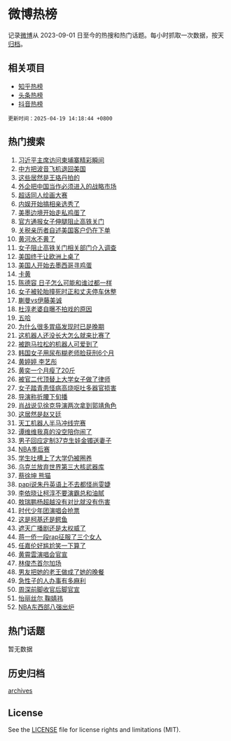 # 微博热榜

记录[微博](https://www.weibo.com)从 2023-09-01 日至今的热搜和热门话题。每小时抓取一次数据，按天[归档](archives)。

## 相关项目

- [知乎热榜](https://github.com/hotarchive/zhihu)
- [头条热榜](https://github.com/hotarchive/toutiao)
- [抖音热榜](https://github.com/hotarchive/douyin)


`更新时间：2025-04-19 14:18:44 +0800`

## 热门搜索

1. [习近平主席访问柬埔寨精彩瞬间](https://m.weibo.cn/search?containerid=100103type%3D1%26t%3D10%26q%3D%23%E4%B9%A0%E8%BF%91%E5%B9%B3%E4%B8%BB%E5%B8%AD%E8%AE%BF%E9%97%AE%E6%9F%AC%E5%9F%94%E5%AF%A8%E7%B2%BE%E5%BD%A9%E7%9E%AC%E9%97%B4%23&stream_entry_id=51&isnewpage=1&extparam=seat%3D1%26pos%3D0%26q%3D%2523%25E4%25B9%25A0%25E8%25BF%2591%25E5%25B9%25B3%25E4%25B8%25BB%25E5%25B8%25AD%25E8%25AE%25BF%25E9%2597%25AE%25E6%259F%25AC%25E5%259F%2594%25E5%25AF%25A8%25E7%25B2%25BE%25E5%25BD%25A9%25E7%259E%25AC%25E9%2597%25B4%2523%26stream_entry_id%3D51%26c_type%3D51%26dgr%3D0%26filter_type%3Drealtimehot%26cate%3D10103%26display_time%3D1745043523%26pre_seqid%3D17450435229800342589803)
1. [中方把波音飞机退回美国](https://m.weibo.cn/search?containerid=100103type%3D1%26t%3D10%26q%3D%23%E4%B8%AD%E6%96%B9%E6%8A%8A%E6%B3%A2%E9%9F%B3%E9%A3%9E%E6%9C%BA%E9%80%80%E5%9B%9E%E7%BE%8E%E5%9B%BD%23&stream_entry_id=31&isnewpage=1&extparam=seat%3D1%26band_rank%3D1%26stream_entry_id%3D31%26dgr%3D0%26pos%3D0%26flag%3D2%26filter_type%3Drealtimehot%26q%3D%2523%25E4%25B8%25AD%25E6%2596%25B9%25E6%258A%258A%25E6%25B3%25A2%25E9%259F%25B3%25E9%25A3%259E%25E6%259C%25BA%25E9%2580%2580%25E5%259B%259E%25E7%25BE%258E%25E5%259B%25BD%2523%26c_type%3D31%26realpos%3D1%26lcate%3D5001%26cate%3D5001%26display_time%3D1745043523%26pre_seqid%3D17450435229800342589803)
1. [这些居然是王珞丹拍的](https://m.weibo.cn/search?containerid=100103type%3D1%26t%3D10%26q%3D%E8%BF%99%E4%BA%9B%E5%B1%85%E7%84%B6%E6%98%AF%E7%8E%8B%E7%8F%9E%E4%B8%B9%E6%8B%8D%E7%9A%84&stream_entry_id=31&isnewpage=1&extparam=seat%3D1%26band_rank%3D2%26stream_entry_id%3D31%26dgr%3D0%26pos%3D1%26flag%3D1%26filter_type%3Drealtimehot%26q%3D%25E8%25BF%2599%25E4%25BA%259B%25E5%25B1%2585%25E7%2584%25B6%25E6%2598%25AF%25E7%258E%258B%25E7%258F%259E%25E4%25B8%25B9%25E6%258B%258D%25E7%259A%2584%26c_type%3D31%26realpos%3D2%26lcate%3D5001%26cate%3D5001%26display_time%3D1745043523%26pre_seqid%3D17450435229800342589803)
1. [外企把中国当作必须进入的战略市场](https://m.weibo.cn/search?containerid=100103type%3D1%26t%3D10%26q%3D%23%E5%A4%96%E4%BC%81%E6%8A%8A%E4%B8%AD%E5%9B%BD%E5%BD%93%E4%BD%9C%E5%BF%85%E9%A1%BB%E8%BF%9B%E5%85%A5%E7%9A%84%E6%88%98%E7%95%A5%E5%B8%82%E5%9C%BA%23&stream_entry_id=31&isnewpage=1&extparam=seat%3D1%26band_rank%3D3%26stream_entry_id%3D31%26dgr%3D0%26pos%3D2%26flag%3D0%26filter_type%3Drealtimehot%26q%3D%2523%25E5%25A4%2596%25E4%25BC%2581%25E6%258A%258A%25E4%25B8%25AD%25E5%259B%25BD%25E5%25BD%2593%25E4%25BD%259C%25E5%25BF%2585%25E9%25A1%25BB%25E8%25BF%259B%25E5%2585%25A5%25E7%259A%2584%25E6%2588%2598%25E7%2595%25A5%25E5%25B8%2582%25E5%259C%25BA%2523%26c_type%3D31%26realpos%3D3%26lcate%3D5001%26cate%3D5001%26display_time%3D1745043523%26pre_seqid%3D17450435229800342589803)
1. [超话同人绘画大赛](https://m.weibo.cn/search?containerid=100103type%3D1%26t%3D10%26q%3D%23%E8%B6%85%E8%AF%9D%E5%90%8C%E4%BA%BA%E7%BB%98%E7%94%BB%E5%A4%A7%E8%B5%9B%23&stream_entry_id=31&isnewpage=1&extparam=seat%3D1%26band_rank%3D4%26stream_entry_id%3D31%26dgr%3D0%26adid%3D283114%26is_ad_pos%3D1%26pos%3D3%26filter_type%3Drealtimehot%26c_type%3D31%26q%3D%2523%25E8%25B6%2585%25E8%25AF%259D%25E5%2590%258C%25E4%25BA%25BA%25E7%25BB%2598%25E7%2594%25BB%25E5%25A4%25A7%25E8%25B5%259B%2523%26lcate%3D5001%26cate%3D5001%26display_time%3D1745043523%26pre_seqid%3D17450435229800342589803)
1. [内娱开始搞相亲选秀了](https://m.weibo.cn/search?containerid=100103type%3D1%26t%3D10%26q%3D%E5%86%85%E5%A8%B1%E5%BC%80%E5%A7%8B%E6%90%9E%E7%9B%B8%E4%BA%B2%E9%80%89%E7%A7%80%E4%BA%86&stream_entry_id=31&isnewpage=1&extparam=seat%3D1%26band_rank%3D4%26stream_entry_id%3D31%26dgr%3D0%26pos%3D4%26flag%3D1%26filter_type%3Drealtimehot%26q%3D%25E5%2586%2585%25E5%25A8%25B1%25E5%25BC%2580%25E5%25A7%258B%25E6%2590%259E%25E7%259B%25B8%25E4%25BA%25B2%25E9%2580%2589%25E7%25A7%2580%25E4%25BA%2586%26c_type%3D31%26realpos%3D4%26lcate%3D5001%26cate%3D5001%26display_time%3D1745043523%26pre_seqid%3D17450435229800342589803)
1. [美墨边境开始走私鸡蛋了](https://m.weibo.cn/search?containerid=100103type%3D1%26t%3D10%26q%3D%23%E7%BE%8E%E5%A2%A8%E8%BE%B9%E5%A2%83%E5%BC%80%E5%A7%8B%E8%B5%B0%E7%A7%81%E9%B8%A1%E8%9B%8B%E4%BA%86%23&stream_entry_id=31&isnewpage=1&extparam=seat%3D1%26band_rank%3D5%26stream_entry_id%3D31%26dgr%3D0%26pos%3D5%26flag%3D1%26filter_type%3Drealtimehot%26q%3D%2523%25E7%25BE%258E%25E5%25A2%25A8%25E8%25BE%25B9%25E5%25A2%2583%25E5%25BC%2580%25E5%25A7%258B%25E8%25B5%25B0%25E7%25A7%2581%25E9%25B8%25A1%25E8%259B%258B%25E4%25BA%2586%2523%26c_type%3D31%26realpos%3D5%26lcate%3D5001%26cate%3D5001%26display_time%3D1745043523%26pre_seqid%3D17450435229800342589803)
1. [官方通报女子伸腿阻止高铁关门](https://m.weibo.cn/search?containerid=100103type%3D1%26t%3D10%26q%3D%23%E5%AE%98%E6%96%B9%E9%80%9A%E6%8A%A5%E5%A5%B3%E5%AD%90%E4%BC%B8%E8%85%BF%E9%98%BB%E6%AD%A2%E9%AB%98%E9%93%81%E5%85%B3%E9%97%A8%23&stream_entry_id=31&isnewpage=1&extparam=seat%3D1%26band_rank%3D6%26stream_entry_id%3D31%26dgr%3D0%26pos%3D6%26flag%3D0%26filter_type%3Drealtimehot%26q%3D%2523%25E5%25AE%2598%25E6%2596%25B9%25E9%2580%259A%25E6%258A%25A5%25E5%25A5%25B3%25E5%25AD%2590%25E4%25BC%25B8%25E8%2585%25BF%25E9%2598%25BB%25E6%25AD%25A2%25E9%25AB%2598%25E9%2593%2581%25E5%2585%25B3%25E9%2597%25A8%2523%26c_type%3D31%26realpos%3D6%26lcate%3D5001%26cate%3D5001%26display_time%3D1745043523%26pre_seqid%3D17450435229800342589803)
1. [关税亲历者自述美国客户仍在下单](https://m.weibo.cn/search?containerid=100103type%3D1%26t%3D10%26q%3D%23%E5%85%B3%E7%A8%8E%E4%BA%B2%E5%8E%86%E8%80%85%E8%87%AA%E8%BF%B0%E7%BE%8E%E5%9B%BD%E5%AE%A2%E6%88%B7%E4%BB%8D%E5%9C%A8%E4%B8%8B%E5%8D%95%23&stream_entry_id=31&isnewpage=1&extparam=seat%3D1%26band_rank%3D7%26stream_entry_id%3D31%26dgr%3D0%26pos%3D7%26flag%3D1%26filter_type%3Drealtimehot%26q%3D%2523%25E5%2585%25B3%25E7%25A8%258E%25E4%25BA%25B2%25E5%258E%2586%25E8%2580%2585%25E8%2587%25AA%25E8%25BF%25B0%25E7%25BE%258E%25E5%259B%25BD%25E5%25AE%25A2%25E6%2588%25B7%25E4%25BB%258D%25E5%259C%25A8%25E4%25B8%258B%25E5%258D%2595%2523%26c_type%3D31%26realpos%3D7%26lcate%3D5001%26cate%3D5001%26display_time%3D1745043523%26pre_seqid%3D17450435229800342589803)
1. [黄河水不黄了](https://m.weibo.cn/search?containerid=100103type%3D1%26t%3D10%26q%3D%E9%BB%84%E6%B2%B3%E6%B0%B4%E4%B8%8D%E9%BB%84%E4%BA%86&stream_entry_id=31&isnewpage=1&extparam=seat%3D1%26band_rank%3D8%26stream_entry_id%3D31%26dgr%3D0%26pos%3D8%26flag%3D0%26filter_type%3Drealtimehot%26q%3D%25E9%25BB%2584%25E6%25B2%25B3%25E6%25B0%25B4%25E4%25B8%258D%25E9%25BB%2584%25E4%25BA%2586%26c_type%3D31%26realpos%3D8%26lcate%3D5001%26cate%3D5001%26display_time%3D1745043523%26pre_seqid%3D17450435229800342589803)
1. [女子阻止高铁关门相关部门介入调查](https://m.weibo.cn/search?containerid=100103type%3D1%26t%3D10%26q%3D%23%E5%A5%B3%E5%AD%90%E9%98%BB%E6%AD%A2%E9%AB%98%E9%93%81%E5%85%B3%E9%97%A8%E7%9B%B8%E5%85%B3%E9%83%A8%E9%97%A8%E4%BB%8B%E5%85%A5%E8%B0%83%E6%9F%A5%23&stream_entry_id=31&isnewpage=1&extparam=seat%3D1%26band_rank%3D9%26stream_entry_id%3D31%26dgr%3D0%26pos%3D9%26flag%3D0%26filter_type%3Drealtimehot%26q%3D%2523%25E5%25A5%25B3%25E5%25AD%2590%25E9%2598%25BB%25E6%25AD%25A2%25E9%25AB%2598%25E9%2593%2581%25E5%2585%25B3%25E9%2597%25A8%25E7%259B%25B8%25E5%2585%25B3%25E9%2583%25A8%25E9%2597%25A8%25E4%25BB%258B%25E5%2585%25A5%25E8%25B0%2583%25E6%259F%25A5%2523%26c_type%3D31%26realpos%3D9%26lcate%3D5001%26cate%3D5001%26display_time%3D1745043523%26pre_seqid%3D17450435229800342589803)
1. [美国终于让欧洲上桌了](https://m.weibo.cn/search?containerid=100103type%3D1%26t%3D10%26q%3D%23%E7%BE%8E%E5%9B%BD%E7%BB%88%E4%BA%8E%E8%AE%A9%E6%AC%A7%E6%B4%B2%E4%B8%8A%E6%A1%8C%E4%BA%86%23&stream_entry_id=31&isnewpage=1&extparam=seat%3D1%26band_rank%3D10%26stream_entry_id%3D31%26dgr%3D0%26pos%3D10%26flag%3D0%26filter_type%3Drealtimehot%26q%3D%2523%25E7%25BE%258E%25E5%259B%25BD%25E7%25BB%2588%25E4%25BA%258E%25E8%25AE%25A9%25E6%25AC%25A7%25E6%25B4%25B2%25E4%25B8%258A%25E6%25A1%258C%25E4%25BA%2586%2523%26c_type%3D31%26realpos%3D10%26lcate%3D5001%26cate%3D5001%26display_time%3D1745043523%26pre_seqid%3D17450435229800342589803)
1. [美国人开始去墨西哥寻鸡蛋](https://m.weibo.cn/search?containerid=100103type%3D1%26t%3D10%26q%3D%23%E7%BE%8E%E5%9B%BD%E4%BA%BA%E5%BC%80%E5%A7%8B%E5%8E%BB%E5%A2%A8%E8%A5%BF%E5%93%A5%E5%AF%BB%E9%B8%A1%E8%9B%8B%23&stream_entry_id=31&isnewpage=1&extparam=seat%3D1%26band_rank%3D11%26stream_entry_id%3D31%26dgr%3D0%26pos%3D11%26flag%3D1%26filter_type%3Drealtimehot%26q%3D%2523%25E7%25BE%258E%25E5%259B%25BD%25E4%25BA%25BA%25E5%25BC%2580%25E5%25A7%258B%25E5%258E%25BB%25E5%25A2%25A8%25E8%25A5%25BF%25E5%2593%25A5%25E5%25AF%25BB%25E9%25B8%25A1%25E8%259B%258B%2523%26c_type%3D31%26realpos%3D11%26lcate%3D5001%26cate%3D5001%26display_time%3D1745043523%26pre_seqid%3D17450435229800342589803)
1. [卡黄](https://m.weibo.cn/search?containerid=100103type%3D1%26t%3D10%26q%3D%E5%8D%A1%E9%BB%84&stream_entry_id=31&isnewpage=1&extparam=seat%3D1%26band_rank%3D12%26stream_entry_id%3D31%26dgr%3D0%26pos%3D12%26flag%3D2%26filter_type%3Drealtimehot%26q%3D%25E5%258D%25A1%25E9%25BB%2584%26c_type%3D31%26realpos%3D12%26lcate%3D5001%26cate%3D5001%26display_time%3D1745043523%26pre_seqid%3D17450435229800342589803)
1. [陈德容 日子怎么可能和谁过都一样](https://m.weibo.cn/search?containerid=100103type%3D1%26t%3D10%26q%3D%E9%99%88%E5%BE%B7%E5%AE%B9+%E6%97%A5%E5%AD%90%E6%80%8E%E4%B9%88%E5%8F%AF%E8%83%BD%E5%92%8C%E8%B0%81%E8%BF%87%E9%83%BD%E4%B8%80%E6%A0%B7&stream_entry_id=31&isnewpage=1&extparam=seat%3D1%26band_rank%3D13%26stream_entry_id%3D31%26dgr%3D0%26pos%3D13%26flag%3D1%26filter_type%3Drealtimehot%26q%3D%25E9%2599%2588%25E5%25BE%25B7%25E5%25AE%25B9%2520%25E6%2597%25A5%25E5%25AD%2590%25E6%2580%258E%25E4%25B9%2588%25E5%258F%25AF%25E8%2583%25BD%25E5%2592%258C%25E8%25B0%2581%25E8%25BF%2587%25E9%2583%25BD%25E4%25B8%2580%25E6%25A0%25B7%26c_type%3D31%26realpos%3D13%26lcate%3D5001%26cate%3D5001%26display_time%3D1745043523%26pre_seqid%3D17450435229800342589803)
1. [女子被轮胎撞死时正和丈夫停车休整](https://m.weibo.cn/search?containerid=100103type%3D1%26t%3D10%26q%3D%23%E5%A5%B3%E5%AD%90%E8%A2%AB%E8%BD%AE%E8%83%8E%E6%92%9E%E6%AD%BB%E6%97%B6%E6%AD%A3%E5%92%8C%E4%B8%88%E5%A4%AB%E5%81%9C%E8%BD%A6%E4%BC%91%E6%95%B4%23&stream_entry_id=31&isnewpage=1&extparam=seat%3D1%26band_rank%3D14%26stream_entry_id%3D31%26dgr%3D0%26pos%3D14%26flag%3D2%26filter_type%3Drealtimehot%26q%3D%2523%25E5%25A5%25B3%25E5%25AD%2590%25E8%25A2%25AB%25E8%25BD%25AE%25E8%2583%258E%25E6%2592%259E%25E6%25AD%25BB%25E6%2597%25B6%25E6%25AD%25A3%25E5%2592%258C%25E4%25B8%2588%25E5%25A4%25AB%25E5%2581%259C%25E8%25BD%25A6%25E4%25BC%2591%25E6%2595%25B4%2523%26c_type%3D31%26realpos%3D14%26lcate%3D5001%26cate%3D5001%26display_time%3D1745043523%26pre_seqid%3D17450435229800342589803)
1. [蒯曼vs伊藤美诚](https://m.weibo.cn/search?containerid=100103type%3D1%26t%3D10%26q%3D%23%E8%92%AF%E6%9B%BCvs%E4%BC%8A%E8%97%A4%E7%BE%8E%E8%AF%9A%23&stream_entry_id=31&isnewpage=1&extparam=seat%3D1%26band_rank%3D15%26stream_entry_id%3D31%26dgr%3D0%26pos%3D15%26flag%3D0%26filter_type%3Drealtimehot%26q%3D%2523%25E8%2592%25AF%25E6%259B%25BCvs%25E4%25BC%258A%25E8%2597%25A4%25E7%25BE%258E%25E8%25AF%259A%2523%26c_type%3D31%26realpos%3D15%26lcate%3D5001%26cate%3D5001%26display_time%3D1745043523%26pre_seqid%3D17450435229800342589803)
1. [杜淳老婆自曝不拍戏的原因](https://m.weibo.cn/search?containerid=100103type%3D1%26t%3D10%26q%3D%23%E6%9D%9C%E6%B7%B3%E8%80%81%E5%A9%86%E8%87%AA%E6%9B%9D%E4%B8%8D%E6%8B%8D%E6%88%8F%E7%9A%84%E5%8E%9F%E5%9B%A0%23&stream_entry_id=31&isnewpage=1&extparam=seat%3D1%26band_rank%3D16%26stream_entry_id%3D31%26dgr%3D0%26pos%3D16%26flag%3D2%26filter_type%3Drealtimehot%26q%3D%2523%25E6%259D%259C%25E6%25B7%25B3%25E8%2580%2581%25E5%25A9%2586%25E8%2587%25AA%25E6%259B%259D%25E4%25B8%258D%25E6%258B%258D%25E6%2588%258F%25E7%259A%2584%25E5%258E%259F%25E5%259B%25A0%2523%26c_type%3D31%26realpos%3D16%26lcate%3D5001%26cate%3D5001%26display_time%3D1745043523%26pre_seqid%3D17450435229800342589803)
1. [五哈](https://m.weibo.cn/search?containerid=100103type%3D1%26t%3D10%26q%3D%E4%BA%94%E5%93%88&stream_entry_id=31&isnewpage=1&extparam=seat%3D1%26band_rank%3D17%26stream_entry_id%3D31%26dgr%3D0%26pos%3D17%26flag%3D0%26filter_type%3Drealtimehot%26q%3D%25E4%25BA%2594%25E5%2593%2588%26c_type%3D31%26realpos%3D17%26lcate%3D5001%26cate%3D5001%26display_time%3D1745043523%26pre_seqid%3D17450435229800342589803)
1. [为什么很多胃癌发现时已是晚期](https://m.weibo.cn/search?containerid=100103type%3D1%26t%3D10%26q%3D%23%E4%B8%BA%E4%BB%80%E4%B9%88%E5%BE%88%E5%A4%9A%E8%83%83%E7%99%8C%E5%8F%91%E7%8E%B0%E6%97%B6%E5%B7%B2%E6%98%AF%E6%99%9A%E6%9C%9F%23&stream_entry_id=31&isnewpage=1&extparam=seat%3D1%26band_rank%3D18%26stream_entry_id%3D31%26dgr%3D0%26is_ai_ask%3D1%26pos%3D18%26q%3D%2523%25E4%25B8%25BA%25E4%25BB%2580%25E4%25B9%2588%25E5%25BE%2588%25E5%25A4%259A%25E8%2583%2583%25E7%2599%258C%25E5%258F%2591%25E7%258E%25B0%25E6%2597%25B6%25E5%25B7%25B2%25E6%2598%25AF%25E6%2599%259A%25E6%259C%259F%2523%26filter_type%3Drealtimehot%26flag%3D1%26c_type%3D31%26realpos%3D18%26lcate%3D5001%26cate%3D5001%26display_time%3D1745043523%26pre_seqid%3D17450435229800342589803)
1. [这机器人还没长大怎么就来比赛了](https://m.weibo.cn/search?containerid=100103type%3D1%26t%3D10%26q%3D%E8%BF%99%E6%9C%BA%E5%99%A8%E4%BA%BA%E8%BF%98%E6%B2%A1%E9%95%BF%E5%A4%A7%E6%80%8E%E4%B9%88%E5%B0%B1%E6%9D%A5%E6%AF%94%E8%B5%9B%E4%BA%86&stream_entry_id=31&isnewpage=1&extparam=seat%3D1%26band_rank%3D19%26stream_entry_id%3D31%26dgr%3D0%26pos%3D19%26flag%3D1%26filter_type%3Drealtimehot%26q%3D%25E8%25BF%2599%25E6%259C%25BA%25E5%2599%25A8%25E4%25BA%25BA%25E8%25BF%2598%25E6%25B2%25A1%25E9%2595%25BF%25E5%25A4%25A7%25E6%2580%258E%25E4%25B9%2588%25E5%25B0%25B1%25E6%259D%25A5%25E6%25AF%2594%25E8%25B5%259B%25E4%25BA%2586%26c_type%3D31%26realpos%3D19%26lcate%3D5001%26cate%3D5001%26display_time%3D1745043523%26pre_seqid%3D17450435229800342589803)
1. [被跑马拉松的机器人可爱到了](https://m.weibo.cn/search?containerid=100103type%3D1%26t%3D10%26q%3D%E8%A2%AB%E8%B7%91%E9%A9%AC%E6%8B%89%E6%9D%BE%E7%9A%84%E6%9C%BA%E5%99%A8%E4%BA%BA%E5%8F%AF%E7%88%B1%E5%88%B0%E4%BA%86&stream_entry_id=31&isnewpage=1&extparam=seat%3D1%26band_rank%3D20%26stream_entry_id%3D31%26dgr%3D0%26pos%3D20%26flag%3D1%26filter_type%3Drealtimehot%26q%3D%25E8%25A2%25AB%25E8%25B7%2591%25E9%25A9%25AC%25E6%258B%2589%25E6%259D%25BE%25E7%259A%2584%25E6%259C%25BA%25E5%2599%25A8%25E4%25BA%25BA%25E5%258F%25AF%25E7%2588%25B1%25E5%2588%25B0%25E4%25BA%2586%26c_type%3D31%26realpos%3D20%26lcate%3D5001%26cate%3D5001%26display_time%3D1745043523%26pre_seqid%3D17450435229800342589803)
1. [韩国女子用尿布糊老师脸获刑6个月](https://m.weibo.cn/search?containerid=100103type%3D1%26t%3D10%26q%3D%23%E9%9F%A9%E5%9B%BD%E5%A5%B3%E5%AD%90%E7%94%A8%E5%B0%BF%E5%B8%83%E7%B3%8A%E8%80%81%E5%B8%88%E8%84%B8%E8%8E%B7%E5%88%916%E4%B8%AA%E6%9C%88%23&stream_entry_id=31&isnewpage=1&extparam=seat%3D1%26band_rank%3D21%26stream_entry_id%3D31%26dgr%3D0%26pos%3D21%26flag%3D1%26filter_type%3Drealtimehot%26q%3D%2523%25E9%259F%25A9%25E5%259B%25BD%25E5%25A5%25B3%25E5%25AD%2590%25E7%2594%25A8%25E5%25B0%25BF%25E5%25B8%2583%25E7%25B3%258A%25E8%2580%2581%25E5%25B8%2588%25E8%2584%25B8%25E8%258E%25B7%25E5%2588%25916%25E4%25B8%25AA%25E6%259C%2588%2523%26c_type%3D31%26realpos%3D21%26lcate%3D5001%26cate%3D5001%26display_time%3D1745043523%26pre_seqid%3D17450435229800342589803)
1. [黄婷婷 李艺彤](https://m.weibo.cn/search?containerid=100103type%3D1%26t%3D10%26q%3D%E9%BB%84%E5%A9%B7%E5%A9%B7+%E6%9D%8E%E8%89%BA%E5%BD%A4&stream_entry_id=31&isnewpage=1&extparam=seat%3D1%26band_rank%3D22%26stream_entry_id%3D31%26dgr%3D0%26pos%3D22%26flag%3D1%26filter_type%3Drealtimehot%26q%3D%25E9%25BB%2584%25E5%25A9%25B7%25E5%25A9%25B7%2520%25E6%259D%258E%25E8%2589%25BA%25E5%25BD%25A4%26c_type%3D31%26realpos%3D22%26lcate%3D5001%26cate%3D5001%26display_time%3D1745043523%26pre_seqid%3D17450435229800342589803)
1. [黄奕一个月瘦了20斤](https://m.weibo.cn/search?containerid=100103type%3D1%26t%3D10%26q%3D%E9%BB%84%E5%A5%95%E4%B8%80%E4%B8%AA%E6%9C%88%E7%98%A6%E4%BA%8620%E6%96%A4&stream_entry_id=31&isnewpage=1&extparam=seat%3D1%26band_rank%3D23%26stream_entry_id%3D31%26dgr%3D0%26pos%3D23%26flag%3D2%26filter_type%3Drealtimehot%26q%3D%25E9%25BB%2584%25E5%25A5%2595%25E4%25B8%2580%25E4%25B8%25AA%25E6%259C%2588%25E7%2598%25A6%25E4%25BA%258620%25E6%2596%25A4%26c_type%3D31%26realpos%3D23%26lcate%3D5001%26cate%3D5001%26display_time%3D1745043523%26pre_seqid%3D17450435229800342589803)
1. [被官二代顶替上大学女子做了律师](https://m.weibo.cn/search?containerid=100103type%3D1%26t%3D10%26q%3D%23%E8%A2%AB%E5%AE%98%E4%BA%8C%E4%BB%A3%E9%A1%B6%E6%9B%BF%E4%B8%8A%E5%A4%A7%E5%AD%A6%E5%A5%B3%E5%AD%90%E5%81%9A%E4%BA%86%E5%BE%8B%E5%B8%88%23&stream_entry_id=31&isnewpage=1&extparam=seat%3D1%26band_rank%3D24%26stream_entry_id%3D31%26dgr%3D0%26pos%3D24%26flag%3D0%26filter_type%3Drealtimehot%26q%3D%2523%25E8%25A2%25AB%25E5%25AE%2598%25E4%25BA%258C%25E4%25BB%25A3%25E9%25A1%25B6%25E6%259B%25BF%25E4%25B8%258A%25E5%25A4%25A7%25E5%25AD%25A6%25E5%25A5%25B3%25E5%25AD%2590%25E5%2581%259A%25E4%25BA%2586%25E5%25BE%258B%25E5%25B8%2588%2523%26c_type%3D31%26realpos%3D24%26lcate%3D5001%26cate%3D5001%26display_time%3D1745043523%26pre_seqid%3D17450435229800342589803)
1. [女子踏青患怪病高烧呕吐多器官损害](https://m.weibo.cn/search?containerid=100103type%3D1%26t%3D10%26q%3D%23%E5%A5%B3%E5%AD%90%E8%B8%8F%E9%9D%92%E6%82%A3%E6%80%AA%E7%97%85%E9%AB%98%E7%83%A7%E5%91%95%E5%90%90%E5%A4%9A%E5%99%A8%E5%AE%98%E6%8D%9F%E5%AE%B3%23&stream_entry_id=31&isnewpage=1&extparam=seat%3D1%26band_rank%3D25%26stream_entry_id%3D31%26dgr%3D0%26pos%3D25%26flag%3D0%26filter_type%3Drealtimehot%26q%3D%2523%25E5%25A5%25B3%25E5%25AD%2590%25E8%25B8%258F%25E9%259D%2592%25E6%2582%25A3%25E6%2580%25AA%25E7%2597%2585%25E9%25AB%2598%25E7%2583%25A7%25E5%2591%2595%25E5%2590%2590%25E5%25A4%259A%25E5%2599%25A8%25E5%25AE%2598%25E6%258D%259F%25E5%25AE%25B3%2523%26c_type%3D31%26realpos%3D25%26lcate%3D5001%26cate%3D5001%26display_time%3D1745043523%26pre_seqid%3D17450435229800342589803)
1. [导演称折腰下旬播](https://m.weibo.cn/search?containerid=100103type%3D1%26t%3D10%26q%3D%23%E5%AF%BC%E6%BC%94%E7%A7%B0%E6%8A%98%E8%85%B0%E4%B8%8B%E6%97%AC%E6%92%AD%23&stream_entry_id=31&isnewpage=1&extparam=seat%3D1%26band_rank%3D26%26stream_entry_id%3D31%26dgr%3D0%26pos%3D26%26flag%3D1%26filter_type%3Drealtimehot%26q%3D%2523%25E5%25AF%25BC%25E6%25BC%2594%25E7%25A7%25B0%25E6%258A%2598%25E8%2585%25B0%25E4%25B8%258B%25E6%2597%25AC%25E6%2592%25AD%2523%26c_type%3D31%26realpos%3D26%26lcate%3D5001%26cate%3D5001%26display_time%3D1745043523%26pre_seqid%3D17450435229800342589803)
1. [肖战说见徐克导演两次拿到郭靖角色](https://m.weibo.cn/search?containerid=100103type%3D1%26t%3D10%26q%3D%23%E8%82%96%E6%88%98%E8%AF%B4%E8%A7%81%E5%BE%90%E5%85%8B%E5%AF%BC%E6%BC%94%E4%B8%A4%E6%AC%A1%E6%8B%BF%E5%88%B0%E9%83%AD%E9%9D%96%E8%A7%92%E8%89%B2%23&stream_entry_id=31&isnewpage=1&extparam=seat%3D1%26band_rank%3D27%26stream_entry_id%3D31%26dgr%3D0%26pos%3D27%26flag%3D1%26filter_type%3Drealtimehot%26q%3D%2523%25E8%2582%2596%25E6%2588%2598%25E8%25AF%25B4%25E8%25A7%2581%25E5%25BE%2590%25E5%2585%258B%25E5%25AF%25BC%25E6%25BC%2594%25E4%25B8%25A4%25E6%25AC%25A1%25E6%258B%25BF%25E5%2588%25B0%25E9%2583%25AD%25E9%259D%2596%25E8%25A7%2592%25E8%2589%25B2%2523%26c_type%3D31%26realpos%3D27%26lcate%3D5001%26cate%3D5001%26display_time%3D1745043523%26pre_seqid%3D17450435229800342589803)
1. [这居然是赵又廷](https://m.weibo.cn/search?containerid=100103type%3D1%26t%3D10%26q%3D%E8%BF%99%E5%B1%85%E7%84%B6%E6%98%AF%E8%B5%B5%E5%8F%88%E5%BB%B7&stream_entry_id=31&isnewpage=1&extparam=seat%3D1%26band_rank%3D28%26stream_entry_id%3D31%26dgr%3D0%26pos%3D28%26flag%3D0%26filter_type%3Drealtimehot%26q%3D%25E8%25BF%2599%25E5%25B1%2585%25E7%2584%25B6%25E6%2598%25AF%25E8%25B5%25B5%25E5%258F%2588%25E5%25BB%25B7%26c_type%3D31%26realpos%3D28%26lcate%3D5001%26cate%3D5001%26display_time%3D1745043523%26pre_seqid%3D17450435229800342589803)
1. [天工机器人半马冲线完赛](https://m.weibo.cn/search?containerid=100103type%3D1%26t%3D10%26q%3D%23%E5%A4%A9%E5%B7%A5%E6%9C%BA%E5%99%A8%E4%BA%BA%E5%8D%8A%E9%A9%AC%E5%86%B2%E7%BA%BF%E5%AE%8C%E8%B5%9B%23&stream_entry_id=31&isnewpage=1&extparam=seat%3D1%26band_rank%3D29%26stream_entry_id%3D31%26dgr%3D0%26pos%3D29%26flag%3D0%26filter_type%3Drealtimehot%26q%3D%2523%25E5%25A4%25A9%25E5%25B7%25A5%25E6%259C%25BA%25E5%2599%25A8%25E4%25BA%25BA%25E5%258D%258A%25E9%25A9%25AC%25E5%2586%25B2%25E7%25BA%25BF%25E5%25AE%258C%25E8%25B5%259B%2523%26c_type%3D31%26realpos%3D29%26lcate%3D5001%26cate%3D5001%26display_time%3D1745043523%26pre_seqid%3D17450435229800342589803)
1. [谭维维我真的没空陪你闹了](https://m.weibo.cn/search?containerid=100103type%3D1%26t%3D10%26q%3D%E8%B0%AD%E7%BB%B4%E7%BB%B4%E6%88%91%E7%9C%9F%E7%9A%84%E6%B2%A1%E7%A9%BA%E9%99%AA%E4%BD%A0%E9%97%B9%E4%BA%86&stream_entry_id=31&isnewpage=1&extparam=seat%3D1%26band_rank%3D30%26stream_entry_id%3D31%26dgr%3D0%26pos%3D30%26flag%3D1%26filter_type%3Drealtimehot%26q%3D%25E8%25B0%25AD%25E7%25BB%25B4%25E7%25BB%25B4%25E6%2588%2591%25E7%259C%259F%25E7%259A%2584%25E6%25B2%25A1%25E7%25A9%25BA%25E9%2599%25AA%25E4%25BD%25A0%25E9%2597%25B9%25E4%25BA%2586%26c_type%3D31%26realpos%3D30%26lcate%3D5001%26cate%3D5001%26display_time%3D1745043523%26pre_seqid%3D17450435229800342589803)
1. [男子回应定制37克生娃金镯送妻子](https://m.weibo.cn/search?containerid=100103type%3D1%26t%3D10%26q%3D%23%E7%94%B7%E5%AD%90%E5%9B%9E%E5%BA%94%E5%AE%9A%E5%88%B637%E5%85%8B%E7%94%9F%E5%A8%83%E9%87%91%E9%95%AF%E9%80%81%E5%A6%BB%E5%AD%90%23&stream_entry_id=31&isnewpage=1&extparam=seat%3D1%26band_rank%3D31%26stream_entry_id%3D31%26dgr%3D0%26pos%3D31%26flag%3D1%26filter_type%3Drealtimehot%26q%3D%2523%25E7%2594%25B7%25E5%25AD%2590%25E5%259B%259E%25E5%25BA%2594%25E5%25AE%259A%25E5%2588%25B637%25E5%2585%258B%25E7%2594%259F%25E5%25A8%2583%25E9%2587%2591%25E9%2595%25AF%25E9%2580%2581%25E5%25A6%25BB%25E5%25AD%2590%2523%26c_type%3D31%26realpos%3D31%26lcate%3D5001%26cate%3D5001%26display_time%3D1745043523%26pre_seqid%3D17450435229800342589803)
1. [NBA季后赛](https://m.weibo.cn/search?containerid=100103type%3D1%26t%3D10%26q%3D%23NBA%E5%AD%A3%E5%90%8E%E8%B5%9B%23&stream_entry_id=31&isnewpage=1&extparam=seat%3D1%26band_rank%3D32%26stream_entry_id%3D31%26dgr%3D0%26pos%3D32%26flag%3D1%26filter_type%3Drealtimehot%26q%3D%2523NBA%25E5%25AD%25A3%25E5%2590%258E%25E8%25B5%259B%2523%26c_type%3D31%26realpos%3D32%26lcate%3D5001%26cate%3D5001%26display_time%3D1745043523%26pre_seqid%3D17450435229800342589803)
1. [学生吐槽上了大学仍被圈养](https://m.weibo.cn/search?containerid=100103type%3D1%26t%3D10%26q%3D%23%E5%AD%A6%E7%94%9F%E5%90%90%E6%A7%BD%E4%B8%8A%E4%BA%86%E5%A4%A7%E5%AD%A6%E4%BB%8D%E8%A2%AB%E5%9C%88%E5%85%BB%23&stream_entry_id=31&isnewpage=1&extparam=seat%3D1%26band_rank%3D33%26stream_entry_id%3D31%26dgr%3D0%26pos%3D33%26flag%3D0%26filter_type%3Drealtimehot%26q%3D%2523%25E5%25AD%25A6%25E7%2594%259F%25E5%2590%2590%25E6%25A7%25BD%25E4%25B8%258A%25E4%25BA%2586%25E5%25A4%25A7%25E5%25AD%25A6%25E4%25BB%258D%25E8%25A2%25AB%25E5%259C%2588%25E5%2585%25BB%2523%26c_type%3D31%26realpos%3D33%26lcate%3D5001%26cate%3D5001%26display_time%3D1745043523%26pre_seqid%3D17450435229800342589803)
1. [乌克兰放弃世界第三大核武器库](https://m.weibo.cn/search?containerid=100103type%3D1%26t%3D10%26q%3D%23%E4%B9%8C%E5%85%8B%E5%85%B0%E6%94%BE%E5%BC%83%E4%B8%96%E7%95%8C%E7%AC%AC%E4%B8%89%E5%A4%A7%E6%A0%B8%E6%AD%A6%E5%99%A8%E5%BA%93%23&stream_entry_id=31&isnewpage=1&extparam=seat%3D1%26band_rank%3D34%26stream_entry_id%3D31%26dgr%3D0%26pos%3D34%26flag%3D0%26filter_type%3Drealtimehot%26q%3D%2523%25E4%25B9%258C%25E5%2585%258B%25E5%2585%25B0%25E6%2594%25BE%25E5%25BC%2583%25E4%25B8%2596%25E7%2595%258C%25E7%25AC%25AC%25E4%25B8%2589%25E5%25A4%25A7%25E6%25A0%25B8%25E6%25AD%25A6%25E5%2599%25A8%25E5%25BA%2593%2523%26c_type%3D31%26realpos%3D34%26lcate%3D5001%26cate%3D5001%26display_time%3D1745043523%26pre_seqid%3D17450435229800342589803)
1. [蔡徐坤 熊猫](https://m.weibo.cn/search?containerid=100103type%3D1%26t%3D10%26q%3D%E8%94%A1%E5%BE%90%E5%9D%A4+%E7%86%8A%E7%8C%AB&stream_entry_id=31&isnewpage=1&extparam=seat%3D1%26band_rank%3D35%26stream_entry_id%3D31%26dgr%3D0%26pos%3D35%26flag%3D0%26filter_type%3Drealtimehot%26q%3D%25E8%2594%25A1%25E5%25BE%2590%25E5%259D%25A4%2520%25E7%2586%258A%25E7%258C%25AB%26c_type%3D31%26realpos%3D35%26lcate%3D5001%26cate%3D5001%26display_time%3D1745043523%26pre_seqid%3D17450435229800342589803)
1. [papi说朱丹英语上不去都怪尚雯婕](https://m.weibo.cn/search?containerid=100103type%3D1%26t%3D10%26q%3D%23papi%E8%AF%B4%E6%9C%B1%E4%B8%B9%E8%8B%B1%E8%AF%AD%E4%B8%8A%E4%B8%8D%E5%8E%BB%E9%83%BD%E6%80%AA%E5%B0%9A%E9%9B%AF%E5%A9%95%23&stream_entry_id=31&isnewpage=1&extparam=seat%3D1%26band_rank%3D36%26stream_entry_id%3D31%26dgr%3D0%26pos%3D36%26flag%3D1%26filter_type%3Drealtimehot%26q%3D%2523papi%25E8%25AF%25B4%25E6%259C%25B1%25E4%25B8%25B9%25E8%258B%25B1%25E8%25AF%25AD%25E4%25B8%258A%25E4%25B8%258D%25E5%258E%25BB%25E9%2583%25BD%25E6%2580%25AA%25E5%25B0%259A%25E9%259B%25AF%25E5%25A9%2595%2523%26c_type%3D31%26realpos%3D36%26lcate%3D5001%26cate%3D5001%26display_time%3D1745043523%26pre_seqid%3D17450435229800342589803)
1. [李依晓让柯淳不要演霸总和油腻](https://m.weibo.cn/search?containerid=100103type%3D1%26t%3D10%26q%3D%E6%9D%8E%E4%BE%9D%E6%99%93%E8%AE%A9%E6%9F%AF%E6%B7%B3%E4%B8%8D%E8%A6%81%E6%BC%94%E9%9C%B8%E6%80%BB%E5%92%8C%E6%B2%B9%E8%85%BB&stream_entry_id=31&isnewpage=1&extparam=seat%3D1%26band_rank%3D37%26stream_entry_id%3D31%26dgr%3D0%26pos%3D37%26flag%3D1%26filter_type%3Drealtimehot%26q%3D%25E6%259D%258E%25E4%25BE%259D%25E6%2599%2593%25E8%25AE%25A9%25E6%259F%25AF%25E6%25B7%25B3%25E4%25B8%258D%25E8%25A6%2581%25E6%25BC%2594%25E9%259C%25B8%25E6%2580%25BB%25E5%2592%258C%25E6%25B2%25B9%25E8%2585%25BB%26c_type%3D31%26realpos%3D37%26lcate%3D5001%26cate%3D5001%26display_time%3D1745043523%26pre_seqid%3D17450435229800342589803)
1. [敖瑞鹏杨超越没有对比就没有伤害](https://m.weibo.cn/search?containerid=100103type%3D1%26t%3D10%26q%3D%E6%95%96%E7%91%9E%E9%B9%8F%E6%9D%A8%E8%B6%85%E8%B6%8A%E6%B2%A1%E6%9C%89%E5%AF%B9%E6%AF%94%E5%B0%B1%E6%B2%A1%E6%9C%89%E4%BC%A4%E5%AE%B3&stream_entry_id=31&isnewpage=1&extparam=seat%3D1%26band_rank%3D38%26stream_entry_id%3D31%26dgr%3D0%26pos%3D38%26flag%3D1%26filter_type%3Drealtimehot%26q%3D%25E6%2595%2596%25E7%2591%259E%25E9%25B9%258F%25E6%259D%25A8%25E8%25B6%2585%25E8%25B6%258A%25E6%25B2%25A1%25E6%259C%2589%25E5%25AF%25B9%25E6%25AF%2594%25E5%25B0%25B1%25E6%25B2%25A1%25E6%259C%2589%25E4%25BC%25A4%25E5%25AE%25B3%26c_type%3D31%26realpos%3D38%26lcate%3D5001%26cate%3D5001%26display_time%3D1745043523%26pre_seqid%3D17450435229800342589803)
1. [时代少年团演唱会抢票](https://m.weibo.cn/search?containerid=100103type%3D1%26t%3D10%26q%3D%E6%97%B6%E4%BB%A3%E5%B0%91%E5%B9%B4%E5%9B%A2%E6%BC%94%E5%94%B1%E4%BC%9A%E6%8A%A2%E7%A5%A8&stream_entry_id=31&isnewpage=1&extparam=seat%3D1%26band_rank%3D39%26stream_entry_id%3D31%26dgr%3D0%26pos%3D39%26flag%3D0%26filter_type%3Drealtimehot%26q%3D%25E6%2597%25B6%25E4%25BB%25A3%25E5%25B0%2591%25E5%25B9%25B4%25E5%259B%25A2%25E6%25BC%2594%25E5%2594%25B1%25E4%25BC%259A%25E6%258A%25A2%25E7%25A5%25A8%26c_type%3D31%26realpos%3D39%26lcate%3D5001%26cate%3D5001%26display_time%3D1745043523%26pre_seqid%3D17450435229800342589803)
1. [这是柯基还是鳄鱼](https://m.weibo.cn/search?containerid=100103type%3D1%26t%3D10%26q%3D%E8%BF%99%E6%98%AF%E6%9F%AF%E5%9F%BA%E8%BF%98%E6%98%AF%E9%B3%84%E9%B1%BC&stream_entry_id=31&isnewpage=1&extparam=seat%3D1%26band_rank%3D40%26stream_entry_id%3D31%26dgr%3D0%26pos%3D40%26flag%3D1%26filter_type%3Drealtimehot%26q%3D%25E8%25BF%2599%25E6%2598%25AF%25E6%259F%25AF%25E5%259F%25BA%25E8%25BF%2598%25E6%2598%25AF%25E9%25B3%2584%25E9%25B1%25BC%26c_type%3D31%26realpos%3D40%26lcate%3D5001%26cate%3D5001%26display_time%3D1745043523%26pre_seqid%3D17450435229800342589803)
1. [遮天广播剧还是太权威了](https://m.weibo.cn/search?containerid=100103type%3D1%26t%3D10%26q%3D%E9%81%AE%E5%A4%A9%E5%B9%BF%E6%92%AD%E5%89%A7%E8%BF%98%E6%98%AF%E5%A4%AA%E6%9D%83%E5%A8%81%E4%BA%86&stream_entry_id=31&isnewpage=1&extparam=seat%3D1%26band_rank%3D41%26stream_entry_id%3D31%26dgr%3D0%26pos%3D41%26flag%3D1%26filter_type%3Drealtimehot%26q%3D%25E9%2581%25AE%25E5%25A4%25A9%25E5%25B9%25BF%25E6%2592%25AD%25E5%2589%25A7%25E8%25BF%2598%25E6%2598%25AF%25E5%25A4%25AA%25E6%259D%2583%25E5%25A8%2581%25E4%25BA%2586%26c_type%3D31%26realpos%3D41%26lcate%3D5001%26cate%3D5001%26display_time%3D1745043523%26pre_seqid%3D17450435229800342589803)
1. [蒋一侨一段rap征服了三个女人](https://m.weibo.cn/search?containerid=100103type%3D1%26t%3D10%26q%3D%E8%92%8B%E4%B8%80%E4%BE%A8%E4%B8%80%E6%AE%B5rap%E5%BE%81%E6%9C%8D%E4%BA%86%E4%B8%89%E4%B8%AA%E5%A5%B3%E4%BA%BA&stream_entry_id=31&isnewpage=1&extparam=seat%3D1%26band_rank%3D42%26stream_entry_id%3D31%26dgr%3D0%26pos%3D42%26flag%3D1%26filter_type%3Drealtimehot%26q%3D%25E8%2592%258B%25E4%25B8%2580%25E4%25BE%25A8%25E4%25B8%2580%25E6%25AE%25B5rap%25E5%25BE%2581%25E6%259C%258D%25E4%25BA%2586%25E4%25B8%2589%25E4%25B8%25AA%25E5%25A5%25B3%25E4%25BA%25BA%26c_type%3D31%26realpos%3D42%26lcate%3D5001%26cate%3D5001%26display_time%3D1745043523%26pre_seqid%3D17450435229800342589803)
1. [任嘉伦好尴尬笑一下算了](https://m.weibo.cn/search?containerid=100103type%3D1%26t%3D10%26q%3D%E4%BB%BB%E5%98%89%E4%BC%A6%E5%A5%BD%E5%B0%B4%E5%B0%AC%E7%AC%91%E4%B8%80%E4%B8%8B%E7%AE%97%E4%BA%86&stream_entry_id=31&isnewpage=1&extparam=seat%3D1%26band_rank%3D43%26stream_entry_id%3D31%26dgr%3D0%26pos%3D43%26flag%3D1%26filter_type%3Drealtimehot%26q%3D%25E4%25BB%25BB%25E5%2598%2589%25E4%25BC%25A6%25E5%25A5%25BD%25E5%25B0%25B4%25E5%25B0%25AC%25E7%25AC%2591%25E4%25B8%2580%25E4%25B8%258B%25E7%25AE%2597%25E4%25BA%2586%26c_type%3D31%26realpos%3D43%26lcate%3D5001%26cate%3D5001%26display_time%3D1745043523%26pre_seqid%3D17450435229800342589803)
1. [黄霄雲演唱会官宣](https://m.weibo.cn/search?containerid=100103type%3D1%26t%3D10%26q%3D%E9%BB%84%E9%9C%84%E9%9B%B2%E6%BC%94%E5%94%B1%E4%BC%9A%E5%AE%98%E5%AE%A3&stream_entry_id=31&isnewpage=1&extparam=seat%3D1%26band_rank%3D44%26stream_entry_id%3D31%26dgr%3D0%26pos%3D44%26flag%3D1%26filter_type%3Drealtimehot%26q%3D%25E9%25BB%2584%25E9%259C%2584%25E9%259B%25B2%25E6%25BC%2594%25E5%2594%25B1%25E4%25BC%259A%25E5%25AE%2598%25E5%25AE%25A3%26c_type%3D31%26realpos%3D44%26lcate%3D5001%26cate%3D5001%26display_time%3D1745043523%26pre_seqid%3D17450435229800342589803)
1. [林俊杰首尔加场](https://m.weibo.cn/search?containerid=100103type%3D1%26t%3D10%26q%3D%E6%9E%97%E4%BF%8A%E6%9D%B0%E9%A6%96%E5%B0%94%E5%8A%A0%E5%9C%BA&stream_entry_id=31&isnewpage=1&extparam=seat%3D1%26band_rank%3D45%26stream_entry_id%3D31%26dgr%3D0%26pos%3D45%26flag%3D1%26filter_type%3Drealtimehot%26q%3D%25E6%259E%2597%25E4%25BF%258A%25E6%259D%25B0%25E9%25A6%2596%25E5%25B0%2594%25E5%258A%25A0%25E5%259C%25BA%26c_type%3D31%26realpos%3D45%26lcate%3D5001%26cate%3D5001%26display_time%3D1745043523%26pre_seqid%3D17450435229800342589803)
1. [男友把她的老王做成了她的晚餐](https://m.weibo.cn/search?containerid=100103type%3D1%26t%3D10%26q%3D%E7%94%B7%E5%8F%8B%E6%8A%8A%E5%A5%B9%E7%9A%84%E8%80%81%E7%8E%8B%E5%81%9A%E6%88%90%E4%BA%86%E5%A5%B9%E7%9A%84%E6%99%9A%E9%A4%90&stream_entry_id=31&isnewpage=1&extparam=seat%3D1%26band_rank%3D46%26stream_entry_id%3D31%26dgr%3D0%26pos%3D46%26flag%3D0%26filter_type%3Drealtimehot%26q%3D%25E7%2594%25B7%25E5%258F%258B%25E6%258A%258A%25E5%25A5%25B9%25E7%259A%2584%25E8%2580%2581%25E7%258E%258B%25E5%2581%259A%25E6%2588%2590%25E4%25BA%2586%25E5%25A5%25B9%25E7%259A%2584%25E6%2599%259A%25E9%25A4%2590%26c_type%3D31%26realpos%3D46%26lcate%3D5001%26cate%3D5001%26display_time%3D1745043523%26pre_seqid%3D17450435229800342589803)
1. [急性子的人办事有多麻利](https://m.weibo.cn/search?containerid=100103type%3D1%26t%3D10%26q%3D%E6%80%A5%E6%80%A7%E5%AD%90%E7%9A%84%E4%BA%BA%E5%8A%9E%E4%BA%8B%E6%9C%89%E5%A4%9A%E9%BA%BB%E5%88%A9&stream_entry_id=31&isnewpage=1&extparam=seat%3D1%26band_rank%3D47%26stream_entry_id%3D31%26dgr%3D0%26pos%3D47%26flag%3D1%26filter_type%3Drealtimehot%26q%3D%25E6%2580%25A5%25E6%2580%25A7%25E5%25AD%2590%25E7%259A%2584%25E4%25BA%25BA%25E5%258A%259E%25E4%25BA%258B%25E6%259C%2589%25E5%25A4%259A%25E9%25BA%25BB%25E5%2588%25A9%26c_type%3D31%26realpos%3D47%26lcate%3D5001%26cate%3D5001%26display_time%3D1745043523%26pre_seqid%3D17450435229800342589803)
1. [周深前脚收官后脚官宣](https://m.weibo.cn/search?containerid=100103type%3D1%26t%3D10%26q%3D%E5%91%A8%E6%B7%B1%E5%89%8D%E8%84%9A%E6%94%B6%E5%AE%98%E5%90%8E%E8%84%9A%E5%AE%98%E5%AE%A3&stream_entry_id=31&isnewpage=1&extparam=seat%3D1%26band_rank%3D48%26stream_entry_id%3D31%26dgr%3D0%26pos%3D48%26flag%3D1%26filter_type%3Drealtimehot%26q%3D%25E5%2591%25A8%25E6%25B7%25B1%25E5%2589%258D%25E8%2584%259A%25E6%2594%25B6%25E5%25AE%2598%25E5%2590%258E%25E8%2584%259A%25E5%25AE%2598%25E5%25AE%25A3%26c_type%3D31%26realpos%3D48%26lcate%3D5001%26cate%3D5001%26display_time%3D1745043523%26pre_seqid%3D17450435229800342589803)
1. [怡丽丝尔 鞠婧祎](https://m.weibo.cn/search?containerid=100103type%3D1%26t%3D10%26q%3D%E6%80%A1%E4%B8%BD%E4%B8%9D%E5%B0%94+%E9%9E%A0%E5%A9%A7%E7%A5%8E&stream_entry_id=31&isnewpage=1&extparam=seat%3D1%26band_rank%3D49%26stream_entry_id%3D31%26dgr%3D0%26pos%3D49%26flag%3D0%26filter_type%3Drealtimehot%26q%3D%25E6%2580%25A1%25E4%25B8%25BD%25E4%25B8%259D%25E5%25B0%2594%2520%25E9%259E%25A0%25E5%25A9%25A7%25E7%25A5%258E%26c_type%3D31%26realpos%3D49%26lcate%3D5001%26cate%3D5001%26display_time%3D1745043523%26pre_seqid%3D17450435229800342589803)
1. [NBA东西部八强出炉](https://m.weibo.cn/search?containerid=100103type%3D1%26t%3D10%26q%3D%23NBA%E4%B8%9C%E8%A5%BF%E9%83%A8%E5%85%AB%E5%BC%BA%E5%87%BA%E7%82%89%23&stream_entry_id=31&isnewpage=1&extparam=seat%3D1%26band_rank%3D50%26stream_entry_id%3D31%26dgr%3D0%26pos%3D50%26flag%3D1%26filter_type%3Drealtimehot%26q%3D%2523NBA%25E4%25B8%259C%25E8%25A5%25BF%25E9%2583%25A8%25E5%2585%25AB%25E5%25BC%25BA%25E5%2587%25BA%25E7%2582%2589%2523%26c_type%3D31%26realpos%3D50%26lcate%3D5001%26cate%3D5001%26display_time%3D1745043523%26pre_seqid%3D17450435229800342589803)

## 热门话题

暂无数据

## 历史归档

[archives](archives)

## License

See the [LICENSE](LICENSE) file for license rights and limitations (MIT).
